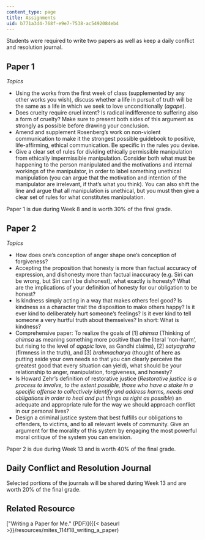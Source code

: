 ```yaml
---
content_type: page
title: Assignments
uid: b771a3d4-768f-e9e7-7538-ac5492084eb4
---
```


Students were required to write two papers as well as keep a daily conflict and resolution journal.

Paper 1
-------

_Topics_

*   Using the works from the first week of class (supplemented by any other works you wish), discuss whether a life in pursuit of truth will be the same as a life in which we seek to love unconditionally (_agape_).
*   Does cruelty require cruel intent? Is radical indifference to suffering also a form of cruelty? Make sure to present both sides of this argument as strongly as possible before drawing your conclusion.
*   Amend and supplement Rosenberg’s work on non-violent communication to make it the strongest possible guidebook to positive, life-affirming, ethical communication. Be specific in the rules you devise.
*   Give a clear set of rules for dividing ethically permissible manipulation from ethically impermissible manipulation. Consider both what must be happening to the person manipulated and the motivations and internal workings of the manipulator, in order to label something unethical manipulation (you can argue that the motivation and intention of the manipulator are irrelevant, if that’s what you think). You can also shift the line and argue that all manipulation is unethical, but you must then give a clear set of rules for what constitutes manipulation.

Paper 1 is due during Week 8 and is worth 30% of the final grade.

Paper 2
-------

_Topics_

*   How does one’s conception of anger shape one’s conception of forgiveness?
*   Accepting the proposition that honesty is more than factual accuracy of expression, and dishonesty more than factual inaccuracy (e.g. Siri can be wrong, but Siri can't be dishonest), what exactly is honesty? What are the implications of your definition of honesty for our obligation to be honest?
*   Is kindness simply acting in a way that makes others feel good? Is kindness as a character trait the disposition to make others happy? Is it ever kind to deliberately hurt someone’s feelings? Is it ever kind to tell someone a very hurtful truth about themselves? In short: What is kindness?
*   Comprehensive paper: To realize the goals of \[1\] _ahimsa_ (Thinking of _ahimsa_ as meaning something more positive than the literal ‘non-harm’, but rising to the level of _agapic_ love, as Gandhi claims), \[2\] _satyagraha_ (firmness in the truth), and \[3\] _brahmacharya_ (thought of here as putting aside your own needs so that you can clearly perceive the greatest good that every situation can yield), what should be your relationship to anger, manipulation, forgiveness, and honesty?
*   Is Howard Zehr’s definition of restorative justice (_Restorative justice is a process to involve, to the extent possible, those who have a stake in a specific offense to collectively identify and address harms, needs and obligations in order to heal and put things as right as possible_) an adequate and appropriate rule for the way we should approach conflict in our personal lives?
*   Design a criminal justice system that best fulfills our obligations to offenders, to victims, and to all relevant levels of community. Give an argument for the morality of this system by engaging the most powerful moral critique of the system you can envision.

Paper 2 is due during Week 13 and is worth 40% of the final grade.

Daily Conflict and Resolution Journal
-------------------------------------

Selected portions of the journals will be shared during Week 13 and are worth 20% of the final grade.

Related Resource
----------------

["Writing a Paper for Me." (PDF)]({{< baseurl >}}/resources/mites_114f18_writing_a_paper)